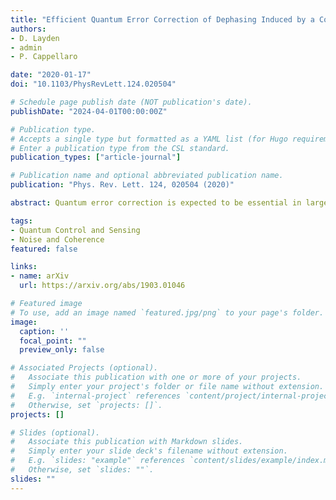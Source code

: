 ```yaml
---
title: "Efficient Quantum Error Correction of Dephasing Induced by a Common Fluctuator"
authors:
- D. Layden
- admin
- P. Cappellaro

date: "2020-01-17"
doi: "10.1103/PhysRevLett.124.020504"

# Schedule page publish date (NOT publication's date).
publishDate: "2024-04-01T00:00:00Z"

# Publication type.
# Accepts a single type but formatted as a YAML list (for Hugo requirements).
# Enter a publication type from the CSL standard.
publication_types: ["article-journal"]

# Publication name and optional abbreviated publication name.
publication: "Phys. Rev. Lett. 124, 020504 (2020)"

abstract: Quantum error correction is expected to be essential in large-scale quantum technologies. However, the substantial overhead of qubits it requires is thought to greatly limit its utility in smaller, near-term devices. Here we introduce a new family of special-purpose quantum error-correcting codes that offer an exponential reduction in overhead compared to the usual repetition code. They are tailored for a common and important source of decoherence in current experiments, whereby a register of qubits is subject to phase noise through coupling to a common fluctuator, such as a resonator or a spin defect. The smallest instance encodes one logical qubit into two physical qubits, and corrects decoherence to leading-order using a constant number of one- and two-qubit operations. More generally, while the repetition code on $n$ qubits corrects errors to order $t^{O(n)}$, with $t$ the time between recoveries, our codes correct to order $t^{O(2^n)}$. Moreover, they are robust to model imperfections in small- and intermediate-scale devices, where they already provide substantial gains in error suppression. As a result, these hardware-efficient codes open a potential avenue for useful quantum error correction in near-term, pre-fault tolerant devices.

tags:
- Quantum Control and Sensing
- Noise and Coherence
featured: false

links:
- name: arXiv
  url: https://arxiv.org/abs/1903.01046

# Featured image
# To use, add an image named `featured.jpg/png` to your page's folder. 
image:
  caption: ''
  focal_point: ""
  preview_only: false

# Associated Projects (optional).
#   Associate this publication with one or more of your projects.
#   Simply enter your project's folder or file name without extension.
#   E.g. `internal-project` references `content/project/internal-project/index.md`.
#   Otherwise, set `projects: []`.
projects: []

# Slides (optional).
#   Associate this publication with Markdown slides.
#   Simply enter your slide deck's filename without extension.
#   E.g. `slides: "example"` references `content/slides/example/index.md`.
#   Otherwise, set `slides: ""`.
slides: ""
---
```


